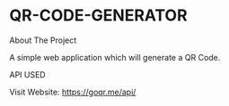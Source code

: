 # QR-CODE-GENERATOR

About The Project

A simple web application which will generate a QR Code.

API USED

Visit Website: https://goqr.me/api/
